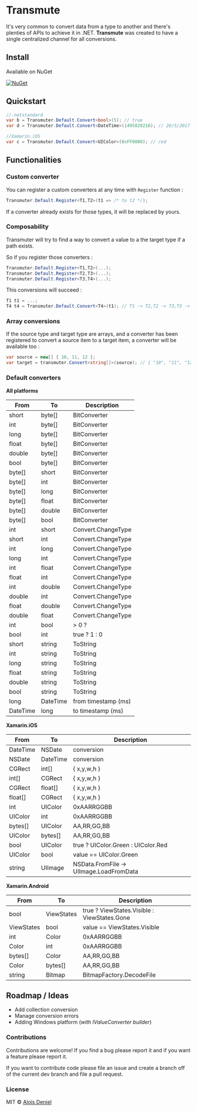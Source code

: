 # Transmute

It's very common to convert data from a type to another and there's plenties of APIs to achieve it in .NET. **Transmute** was created to have a single centralized channel for all conversions.

## Install

Available on NuGet

[![NuGet](https://img.shields.io/nuget/v/Transmute.svg?label=NuGet)](https://www.nuget.org/packages/Transmute/)

## Quickstart

```csharp
//.netstandard
var b = Transmuter.Default.Convert<bool>(5); // true
var d = Transmuter.Default.Convert<DateTime>(1495820216); // 26/5/2017

//Xamarin.iOS
var c = Transmuter.Default.Convert<UIColor>(0xFF0000); // red
```

## Functionalities

### Custom converter

You can register a custom converters at any time with `Register` function :

```csharp
Transmuter.Default.Register<T1,T2>(t1 => /* to t2 */);
```

If a converter already exists for those types, it will be replaced by yours.

### Composability

Transmuter will try to find a way to convert a value to a the target type if a path exists.

So if you register those converters :

```csharp
Transmuter.Default.Register<T1,T2>(...);
Transmuter.Default.Register<T2,T3>(...);
Transmuter.Default.Register<T3,T4>(...);
```

This conversions will succeed :

```csharp
T1 t1 = ...;
T4 t4 = Transmuter.Default.Convert<T4>(t1); // T1 -> T2,T2 -> T3,T3 -> T4
```

### Array conversions

If the source type and target type are arrays, and a converter has been registered to convert a source item to a target item, a converter will be available too :

```csharp
var source = new[] { 10, 11, 12 };
var target = transmuter.Convert<string[]>(source); // { "10", "11", "12" }
```

### Default converters

**All platforms**

| From          | To            | Description   |
| ------------- |---------------|---------------|
| short         | byte[]        | BitConverter   |
| int         | byte[]        | BitConverter   |
| long         | byte[]        | BitConverter   |
| float         | byte[]        | BitConverter   |
| double         | byte[]        | BitConverter   |
| bool         | byte[]        | BitConverter   |
| byte[]         | short        | BitConverter   |
| byte[]         | int        | BitConverter   |
| byte[]         | long        | BitConverter   |
| byte[]         | float        | BitConverter   |
| byte[]         | double        | BitConverter   |
| byte[]         | bool        | BitConverter   |
| int         | short        | Convert.ChangeType   |
| short         | int        | Convert.ChangeType   |
| int         | long        | Convert.ChangeType   |
| long         | int        | Convert.ChangeType   |
| int         | float        | Convert.ChangeType   |
| float         | int        | Convert.ChangeType   |
| int         | double        | Convert.ChangeType   |
| double         | int        | Convert.ChangeType   |
| float         | double        | Convert.ChangeType   |
| double         | float        | Convert.ChangeType   |
| int         | bool        | > 0 ?    |
| bool         | int        | true ? 1 : 0    |
| short         | string        | ToString   |
| int         | string        | ToString   |
| long         | string        | ToString   |
| float         | string        | ToString   |
| double         | string        | ToString   |
| bool         | string        | ToString   |
| long         | DateTime        | from timestamp (ms)   |
| DateTime         | long        | to timestamp (ms)   |

**Xamarin.iOS**

| From          | To            | Description   |
| ------------- |---------------|---------------|
| DateTime         | NSDate        | conversion   |
| NSDate         | DateTime        | conversion   |
| CGRect         | int[]        | { x,y,w,h }   |
| int[]         | CGRect        | { x,y,w,h }   |
| CGRect         | float[]        | { x,y,w,h }   |
| float[]         | CGRect        | { x,y,w,h }   |
| int         | UIColor        | 0xAARRGGBB   |
| UIColor         | int        | 0xAARRGGBB   |
| bytes[]         | UIColor        | AA,RR,GG,BB   |
| UIColor         | bytes[]        | AA,RR,GG,BB   |
| bool         | UIColor        | true ? UIColor.Green : UIColor.Red   |
| UIColor         | bool        | value == UIColor.Green   |
| string         | UIImage        | NSData.FromFile -> UIImage.LoadFromData   |

**Xamarin.Android**

| From          | To            | Description   |
| ------------- |---------------|---------------|
| bool         | ViewStates        | true ? ViewStates.Visible : ViewStates.Gone   |
| ViewStates         | bool        | value == ViewStates.Visible   |
| int         | Color        | 0xAARRGGBB   |
| Color         | int        | 0xAARRGGBB   |
| bytes[]         | Color        | AA,RR,GG,BB   |
| Color         | bytes[]        | AA,RR,GG,BB   |
| string         | Bitmap        | BitmapFactory.DecodeFile   |


## Roadmap / Ideas

* Add collection conversion
* Manage conversion errors
* Adding Windows platform (*with IValueConverter builder*)

### Contributions

Contributions are welcome! If you find a bug please report it and if you want a feature please report it.

If you want to contribute code please file an issue and create a branch off of the current dev branch and file a pull request.

### License

MIT © [Aloïs Deniel](http://aloisdeniel.github.io)
